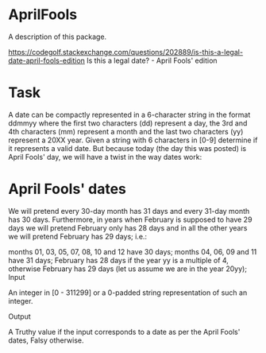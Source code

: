 # AprilFools

A description of this package.

https://codegolf.stackexchange.com/questions/202889/is-this-a-legal-date-april-fools-edition
Is this a legal date? - April Fools' edition

# Task

A date can be compactly represented in a 6-character string in the format ddmmyy where the first two characters (dd) represent a day, the 3rd and 4th characters (mm) represent a month and the last two characters (yy) represent a 20XX year. Given a string with 6 characters in [0-9] determine if it represents a valid date. But because today (the day this was posted) is April Fools' day, we will have a twist in the way dates work:

# April Fools' dates

We will pretend every 30-day month has 31 days and every 31-day month has 30 days. Furthermore, in years when February is supposed to have 29 days we will pretend February only has 28 days and in all the other years we will pretend February has 29 days; i.e.:

months 01, 03, 05, 07, 08, 10 and 12 have 30 days;
months 04, 06, 09 and 11 have 31 days;
February has 28 days if the year yy is a multiple of 4, otherwise February has 29 days (let us assume we are in the year 20yy);
Input

An integer in [0 - 311299] or a 0-padded string representation of such an integer.

Output

A Truthy value if the input corresponds to a date as per the April Fools' dates, Falsy otherwise.



